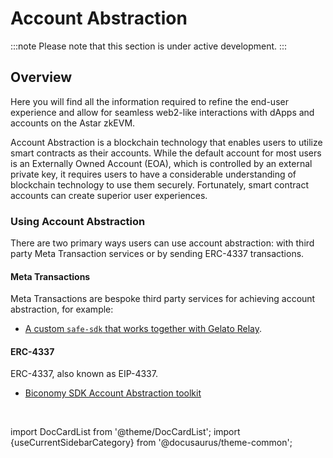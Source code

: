 # Account Abstraction

:::note
Please note that this section is under active development.
:::

## Overview

Here you will find all the information required to refine the end-user experience and allow for seamless web2-like interactions with dApps and accounts on the Astar zkEVM.

Account Abstraction is a blockchain technology that enables users to utilize smart contracts as their accounts. While the default account for most users is an Externally Owned Account (EOA), which is controlled by an external private key, it requires users to have a considerable understanding of blockchain technology to use them securely. Fortunately, smart contract accounts can create superior user experiences.

### Using Account Abstraction

There are two primary ways users can use account abstraction: with third party Meta Transaction services or by sending ERC-4337 transactions.

#### Meta Transactions

Meta Transactions are bespoke third party services for achieving account abstraction, for example:

- [A custom `safe-sdk` that works together with Gelato Relay](/docs/build/zkEVM/integrations/account-abstraction/safe--aa/).

#### ERC-4337

ERC-4337, also known as EIP-4337.

- [Biconomy SDK Account Abstraction toolkit](/docs/build/zkEVM/integrations/account-abstraction/safe--aa/)

<br/>

import DocCardList from '@theme/DocCardList';
import {useCurrentSidebarCategory} from '@docusaurus/theme-common';

<DocCardList items={useCurrentSidebarCategory().items}/>
